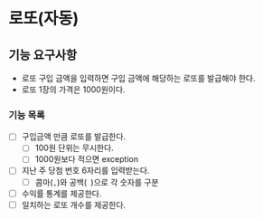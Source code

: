 # 로또(자동)

## 기능 요구사항

- 로또 구입 금액을 입력하면 구입 금액에 해당하는 로또를 발급해야 한다.
- 로또 1장의 가격은 1000원이다.

### 기능 목록

- [ ] 구입금액 만큼 로또를 발급한다.
  - [ ] 100원 단위는 무시한다.
  - [ ] 1000원보다 적으면 exception
- [ ] 지난 주 당첨 번호 6자리를 입력받는다.
  - [ ] 콤마(`,`)와 공백(` `)으로 각 숫자를 구분
- [ ] 수익률 통계를 제공한다.
- [ ] 일치하는 로또 개수를 제공한다.